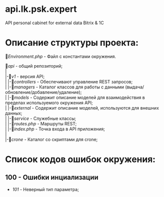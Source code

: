 # api.lk.psk.expert
API personal cabinet for external data Bitrix &amp; 1C

# Описание структуры проекта:

📄*Environment.php* - Файл с константами окружения.   

📂*api* - общий репозиторий;   
|   
|-📂*v1* - версия API;   
| |-📁*controllers*     - Обеспечивают управление REST запросов;   
| |-📁*managers*        - Каталог классов для работы с данными (выдача/обновление/добавление/удаление);   
| |-📂*models*          - Содержит описание моделей для взаимодействия в пределах используемого окружения API;   
|   |-📁*external*      - Содержит описание моделей, используются для внешних данных;   
| |-📁*service*         - Служебные классы;   
| |-📄*routes.php*      - Маршруты REST;   
| |-📄*index.php*       - Точка входа в API приложения;    
|   
|-📁*crone* - Каталог со скриптами для crone;    

# Список кодов ошибок окружения:
## 100 - Ошибки инциализации
+ *101* - Неверный тип параметра;